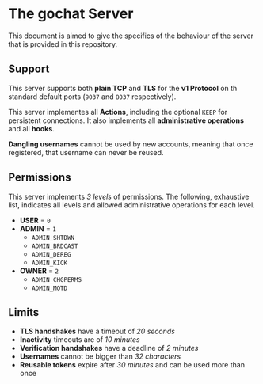 # The gochat Server

This document is aimed to give the specifics of the behaviour of the server that is provided in this repository.

## Support

This server supports both **plain TCP** and **TLS** for the **v1 Protocol** on th standard default ports (`9037` and `8037` respectively).

This server implementes all **Actions**, including the optional `KEEP` for persistent connections. It also implements all **administrative operations** and all **hooks**.

**Dangling usernames** cannot be used by new accounts, meaning that once registered, that username can never be reused.

## Permissions

This server implements *3 levels* of permissions. The following, exhaustive list, indicates all levels and allowed administrative operations for each level.

- **USER**  = `0` 
- **ADMIN** = `1` 
    - `ADMIN_SHTDWN`
    - `ADMIN_BRDCAST`
    - `ADMIN_DEREG`
    - `ADMIN_KICK`
- **OWNER** = `2`
    - `ADMIN_CHGPERMS`
    - `ADMIN_MOTD`

## Limits

- **TLS handshakes** have a timeout of *20 seconds*
- **Inactivity** timeouts are of *10 minutes*
- **Verification handshakes** have a deadline of *2 minutes*
- **Usernames** cannot be bigger than *32 characters*
- **Reusable tokens** expire after *30 minutes* and can be used more than once
